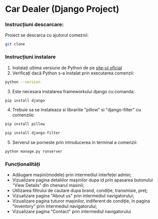 # Car Dealer (Django Project)

### Instrucțiuni descarcare:
Proiect se descarca cu ajutorul comeznii:
```sh
git clone 
```

### Instrucțiuni instalare

1. Instalați ultima versiune de Python de pe [site-ul oficial](https://www.python.org/)
2. Verificați dacă Python s-a instalat prin executarea comenzii:


```sh
python --version
```
3. Este necesara instalarea frameworkului django cu comanda:
```sh
pip install django
```
4. Trebuie sa se instaleaza si librariile "pillow" si "django-filter" cu comenzile:
```sh
pip install pillow
```
```sh
pip install django-filter
```
5. Serverul se porneste prin introducerea in terminal a comenzii:
```sh
python manage.py runserver
```
### Funcționalități
- Adăugare mașini(modele) prin intermediul interfeței admin;
- Vizualizare pagina detaliilor mașinilor dupa id prin apasarea butonului "View Details" din chenarul masinii;
- Utilizarea filtrului de cautare dupa brand, condiție, transmisie, preț;
- Vizualizare pagina "About us" prin intermediul navigatorului;
- Vizualizare pagina tuturor mașinilor, indiferent de condiție, in pagina "Inventory" prin intermediul navigatorului;
- Vizualizare pagina "Contact" prin intermediul navigatorului
